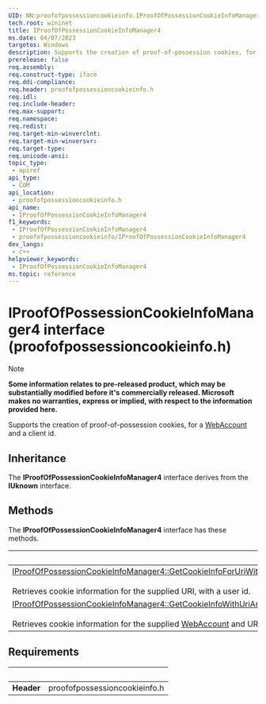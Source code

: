 ```yaml
---
UID: NN:proofofpossessioncookieinfo.IProofOfPossessionCookieInfoManager4
tech.root: wininet
title: IProofOfPossessionCookieInfoManager4
ms.date: 04/07/2023
targetos: Windows
description: Supports the creation of proof-of-possession cookies, for a WebAccount and a client id.
prerelease: false
req.assembly: 
req.construct-type: iface
req.ddi-compliance: 
req.header: proofofpossessioncookieinfo.h
req.idl: 
req.include-header: 
req.max-support: 
req.namespace: 
req.redist: 
req.target-min-winverclnt: 
req.target-min-winversvr: 
req.target-type: 
req.unicode-ansi: 
topic_type:
 - apiref
api_type:
 - COM
api_location:
 - proofofpossessioncookieinfo.h
api_name:
 - IProofOfPossessionCookieInfoManager4
f1_keywords:
 - IProofOfPossessionCookieInfoManager4
 - proofofpossessioncookieinfo/IProofOfPossessionCookieInfoManager4
dev_langs:
 - c++
helpviewer_keywords:
 - IProofOfPossessionCookieInfoManager4
ms.topic: reference
---
```


# IProofOfPossessionCookieInfoManager4 interface (proofofpossessioncookieinfo.h)

> [!NOTE]
> **Some information relates to pre-released product, which may be substantially modified before it's commercially released. Microsoft makes no warranties, express or implied, with respect to the information provided here.**

Supports the creation of proof-of-possession cookies, for a [WebAccount](/uwp/api/windows.security.credentials.webaccount) and a client id.

## Inheritance

The **IProofOfPossessionCookieInfoManager4** interface derives from the **IUknown** interface.

## Methods

The **IProofOfPossessionCookieInfoManager4** interface has these methods.

| &nbsp; |
| ---- |
| [IProofOfPossessionCookieInfoManager4::GetCookieInfoForUriWithUserAgentId](../proofofpossessioncookieinfo/nf-proofofpossessioncookieinfo-getcookieinfoforuriwithuseragentid.md) <br><br> Retrieves cookie information for the supplied URI, with a user id.|
| [IProofOfPossessionCookieInfoManager4::GetCookieInfoWithUriAndUserAgentIdForAccount](../proofofpossessioncookieinfo/nf-proofofpossessioncookieinfo-getcookieinfowithurianduseragentidforaccount.md) <br><br> Retrieves cookie information for the supplied [WebAccount](/uwp/api/windows.security.credentials.webaccount) and URI, with a user id.|

## Requirements

| &nbsp; | &nbsp; |
| ---- |:---- |
| **Header** | proofofpossessioncookieinfo.h |
